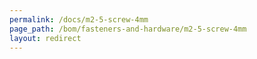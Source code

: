 ```yaml
---
permalink: /docs/m2-5-screw-4mm
page_path: /bom/fasteners-and-hardware/m2-5-screw-4mm
layout: redirect
---
```


